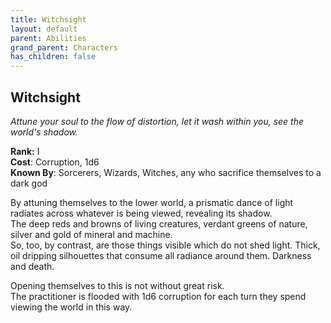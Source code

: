 ```yaml
---
title: Witchsight
layout: default
parent: Abilities
grand_parent: Characters
has_children: false
---
```


## Witchsight
_Attune your soul to the flow of distortion, let it wash within you, see the world's shadow._  

**Rank:** I  
**Cost**: Corruption, 1d6  
**Known By**: Sorcerers, Wizards, Witches, any who sacrifice themselves to a dark god  

By attuning themselves to the lower world, a prismatic dance of light radiates across whatever is being viewed, revealing its shadow.  
The deep reds and browns of living creatures, verdant greens of nature, silver and gold of mineral and machine.  
So, too, by contrast, are those things visible which do not shed light. Thick, oil dripping silhouettes that consume all radiance around them. Darkness and death.

Opening themselves to this is not without great risk.  
The practitioner is flooded with 1d6 corruption for each turn they spend viewing the world in this way.
